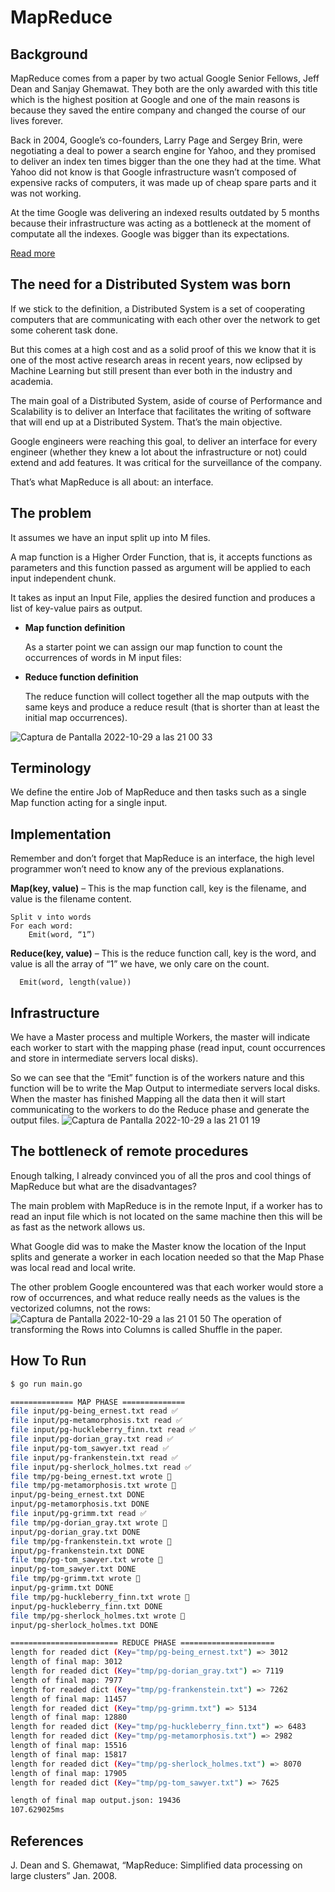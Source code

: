 # MapReduce

## Background
MapReduce comes from a paper by two actual Google Senior Fellows, Jeff Dean and Sanjay Ghemawat. They both are the only awarded with this title which is the highest position at Google and one of the main reasons is because they saved the entire company and changed the course of our lives forever.

Back in 2004, Google’s co-founders, Larry Page and Sergey Brin, were negotiating a deal to power a search engine for Yahoo, and they promised to deliver an index ten times bigger than the one they had at the time. What Yahoo did not know is that Google infrastructure wasn’t composed of expensive racks of computers, it was made up of cheap spare parts and it was not working. 

At the time Google was delivering an indexed results outdated by 5 months because their infrastructure was acting as a bottleneck at the moment of computate all the indexes. Google was bigger than its expectations.

[Read more](https://www.newyorker.com/magazine/2018/12/10/the-friendship-that-made-google-huge)
## The need for a Distributed System was born
If we stick to the definition, a Distributed System is a set of cooperating computers that are communicating with each other over the network to get some coherent task done.

But this comes at a high cost and as a solid proof of this we know that it is one of the most active research areas in recent years, now eclipsed by Machine Learning but still present than ever both in the industry and academia. 

The main goal of a Distributed System, aside of course of Performance and Scalability is to deliver an Interface that facilitates the writing of software that will end up at a Distributed System. That’s the main objective.

Google engineers were reaching this goal, to deliver an interface for every engineer (whether they knew a lot about the infrastructure or not) could extend and add features. It was critical for the surveillance of the company.

That’s what MapReduce is all about: an interface.
## The problem
It assumes we have an input split up into M files. 

A map function is a Higher Order Function, that is, it accepts functions as parameters and this function passed as argument will be applied to each input independent chunk.

It takes as input an Input File, applies the desired function and produces a list of key-value pairs as output.
-  **Map function definition**

   As a starter point we can assign our map function to count the occurrences of words in M input files:

- **Reduce function definition**
   
  The reduce function will collect together all the map outputs with the same keys and produce a reduce result (that is shorter than at least the initial  map occurrences).
  
![Captura de Pantalla 2022-10-29 a las 21 00 33](https://user-images.githubusercontent.com/57730982/198848456-c149a612-274d-4c10-ba73-945f01cd69f2.png)

## Terminology

We define the entire Job of MapReduce and then tasks such as a single Map function acting for a single input.

## Implementation
Remember and don’t forget that MapReduce is an interface, the high level programmer won’t need to know any of the previous explanations.

**Map(key, value)** – This is the map function call, key is the filename, and value is the filename content.
```
Split v into words
For each word:
	Emit(word, “1”)
```

**Reduce(key, value)** – This is the reduce function call, key is the word, and value is all the array of “1” we have, we only care on the count.
```
  Emit(word, length(value))
```
  
## Infrastructure

We have a Master process and multiple Workers, the master will indicate each worker to start with the mapping phase (read input, count occurrences and store in intermediate servers local disks). 

So we can see that the “Emit” function is of the workers nature and this function will be to write the Map Output to intermediate servers local disks.
When the master has finished Mapping all the data then it will start communicating to the workers to do the Reduce phase and generate the output files.
![Captura de Pantalla 2022-10-29 a las 21 01 19](https://user-images.githubusercontent.com/57730982/198848484-4b7fb2b5-436b-4dc1-a13c-2855c8a07d55.png)

## The bottleneck of remote procedures
Enough talking, I already convinced you of all the pros and cool things of MapReduce but what are the disadvantages?

The main problem with MapReduce is in the remote Input, if a worker has to read an input file which is not located on the same machine then this will be as fast as the network allows us.

What Google did was to make the Master know the location of the Input splits and generate a worker in each location needed so that the Map Phase was local read and local write. 

The other problem Google encountered was that each worker would store a row of occurrences, and what reduce really needs as the values is the vectorized columns, not the rows:
 ![Captura de Pantalla 2022-10-29 a las 21 01 50](https://user-images.githubusercontent.com/57730982/198848508-64caeebf-8e3c-4a0d-b543-b359944b3ebc.png)
The operation of transforming the Rows into Columns is called Shuffle in the paper.

## How To Run
```bash
$ go run main.go

============== MAP PHASE ==============
file input/pg-being_ernest.txt read ✅
file input/pg-metamorphosis.txt read ✅
file input/pg-huckleberry_finn.txt read ✅
file input/pg-dorian_gray.txt read ✅
file input/pg-tom_sawyer.txt read ✅
file input/pg-frankenstein.txt read ✅
file input/pg-sherlock_holmes.txt read ✅
file tmp/pg-being_ernest.txt wrote 📕
file tmp/pg-metamorphosis.txt wrote 📕
input/pg-being_ernest.txt DONE
input/pg-metamorphosis.txt DONE
file input/pg-grimm.txt read ✅
file tmp/pg-dorian_gray.txt wrote 📕
input/pg-dorian_gray.txt DONE
file tmp/pg-frankenstein.txt wrote 📕
input/pg-frankenstein.txt DONE
file tmp/pg-tom_sawyer.txt wrote 📕
input/pg-tom_sawyer.txt DONE
file tmp/pg-grimm.txt wrote 📕
input/pg-grimm.txt DONE
file tmp/pg-huckleberry_finn.txt wrote 📕
input/pg-huckleberry_finn.txt DONE
file tmp/pg-sherlock_holmes.txt wrote 📕
input/pg-sherlock_holmes.txt DONE

======================== REDUCE PHASE =====================
length for readed dict (Key="tmp/pg-being_ernest.txt") => 3012
length of final map: 3012
length for readed dict (Key="tmp/pg-dorian_gray.txt") => 7119
length of final map: 7977
length for readed dict (Key="tmp/pg-frankenstein.txt") => 7262
length of final map: 11457
length for readed dict (Key="tmp/pg-grimm.txt") => 5134
length of final map: 12880
length for readed dict (Key="tmp/pg-huckleberry_finn.txt") => 6483
length for readed dict (Key="tmp/pg-metamorphosis.txt") => 2982
length of final map: 15516
length of final map: 15817
length for readed dict (Key="tmp/pg-sherlock_holmes.txt") => 8070
length of final map: 17905
length for readed dict (Key="tmp/pg-tom_sawyer.txt") => 7625

length of final map output.json: 19436
107.629025ms
```

## References

J. Dean and S. Ghemawat, “MapReduce: Simplified data processing on large clusters” Jan. 2008.
